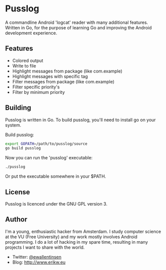 # Pusslog

A commandline Android 'logcat' reader with many additional features.
Written in Go, for the purpose of learning Go and improving the Android development experience.

## Features
* Colored output
* Write to file
* Highlight messages from package (like com.example)
* Highlight messages with specific tag
* Filter messages from package (like com.example)
* Filter specific priority's
* Filter by minimum priority

## Building
Pusslog is written in Go. To build pusslog, you'll need to install go on your system.

Build pusslog:
``` bash
export GOPATH=/path/to/pusslog/source
go build pusslog
```

Now you can run the 'pusslog' executable:
``` bash
./pusslog
```

Or put the executable somewhere in your $PATH.

## License
Pusslog is licenced under the GNU GPL version 3.

## Author
I'm a young, enthusiastic hacker from Amsterdam. I study computer science at the VU (Free University) and my work mostly involves Android programming. I do a lot of hacking in my spare time, resulting in many projects I want to share with the world.

* Twitter: [@ewallentinsen](http://www.twitter.com/ewallentinsen)
* Blog: http://www.erikw.eu
